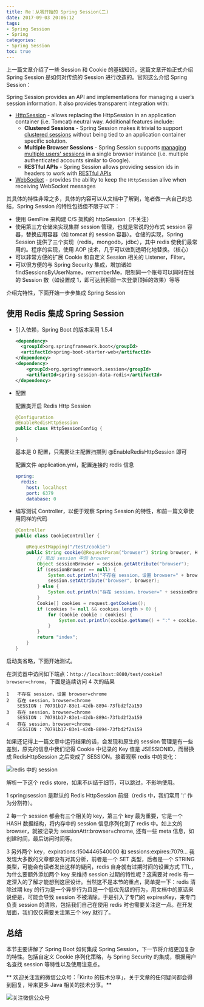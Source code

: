 ```yaml
---
title: Re：从零开始的 Spring Session(二)
date: 2017-09-03 20:06:12
tags: 
- Spring Session
- Spring
categories:
- Spring Session
toc: true
---
```


上一篇文章介绍了一些 Session 和 Cookie 的基础知识，这篇文章开始正式介绍 Spring Session 是如何对传统的 Session 进行改造的。官网这么介绍 Spring Session：

Spring Session provides an API and implementations for managing a user’s session information. It also provides transparent integration with:

- [HttpSession](https://docs.spring.io/spring-session/docs/1.3.1.RELEASE/reference/html5/#httpsession) - allows replacing the HttpSession in an application container (i.e. Tomcat) neutral way. Additional features include:
  - **Clustered Sessions** - Spring Session makes it trivial to support [clustered sessions](https://docs.spring.io/spring-session/docs/1.3.1.RELEASE/reference/html5/#httpsession-redis) without being tied to an application container specific solution.
  - **Multiple Browser Sessions** - Spring Session supports [managing multiple users' sessions](https://docs.spring.io/spring-session/docs/1.3.1.RELEASE/reference/html5/#httpsession-multi) in a single browser instance (i.e. multiple authenticated accounts similar to Google).
  - **RESTful APIs** - Spring Session allows providing session ids in headers to work with [RESTful APIs](https://docs.spring.io/spring-session/docs/1.3.1.RELEASE/reference/html5/#httpsession-rest)
- [WebSocket](https://docs.spring.io/spring-session/docs/1.3.1.RELEASE/reference/html5/#websocket) - provides the ability to keep the `HttpSession` alive when receiving WebSocket messages

其具体的特性非常之多，具体的内容可以从文档中了解到，笔者做一点自己的总结，Spring Session 的特性包括但不限于以下：

- 使用 GemFire 来构建 C/S 架构的 httpSession（不关注）
- 使用第三方仓储来实现集群 session 管理，也就是常说的分布式 session 容器，替换应用容器（如 tomcat 的 session 容器）。仓储的实现，Spring Session 提供了三个实现（redis，mongodb，jdbc），其中 redis 使我们最常用的。程序的实现，使用 AOP 技术，几乎可以做到透明化地替换。（核心）
- 可以非常方便的扩展 Cookie 和自定义 Session 相关的 Listener，Filter。
- 可以很方便的与 Spring Security 集成，增加诸如 findSessionsByUserName，rememberMe，限制同一个账号可以同时在线的 Session 数（如设置成 1，即可达到把前一次登录顶掉的效果）等等

介绍完特性，下面开始一步步集成 Spring Session

<!-- more -->

## 使用 Redis 集成 Spring Session 

- 引入依赖，Spring Boot 的版本采用 1.5.4

  ```xml
  <dependency>
    <groupId>org.springframework.boot</groupId>
    <artifactId>spring-boot-starter-web</artifactId>
  </dependency>
  <dependency>
      <groupId>org.springframework.session</groupId>
      <artifactId>spring-session-data-redis</artifactId>
  </dependency>
  ```

- 配置

  配置类开启 Redis Http Session

  ```java
  @Configuration
  @EnableRedisHttpSession
  public class HttpSessionConfig {

  }
  ```

  基本是 0 配置，只需要让主配置扫描到 @EnableRedisHttpSession 即可

  配置文件 application.yml，配置连接的 redis 信息

  ```yaml
  spring:
    redis:
      host: localhost
      port: 6379
      database: 0
  ```

- 编写测试 Controller，以便于观察 Spring Session 的特性，和前一篇文章使用同样的代码

  ```java
  @Controller
  public class CookieController {

      @RequestMapping("/test/cookie")
      public String cookie(@RequestParam("browser") String browser, HttpServletRequest request, HttpSession session) {
          // 取出 session 中的 browser
          Object sessionBrowser = session.getAttribute("browser");
          if (sessionBrowser == null) {
              System.out.println("不存在 session，设置 browser=" + browser);
              session.setAttribute("browser", browser);
          } else {
              System.out.println("存在 session，browser=" + sessionBrowser.toString());
          }
          Cookie[] cookies = request.getCookies();
          if (cookies != null && cookies.length > 0) {
              for (Cookie cookie : cookies) {
                  System.out.println(cookie.getName() + ":" + cookie.getValue());
              }
          }
          return "index";
      }
  }
  ```

启动类省略，下面开始测试。

在浏览器中访问如下端点：`http://localhost:8080/test/cookie?browser=chrome`，下面是连续访问 4 次的结果

```
1	不存在 session，设置 browser=chrome
2	存在 session，browser=chrome
	SESSION : 70791b17-83e1-42db-8894-73fbd2f2a159
3	存在 session，browser=chrome
	SESSION : 70791b17-83e1-42db-8894-73fbd2f2a159
4	存在 session，browser=chrome
	SESSION : 70791b17-83e1-42db-8894-73fbd2f2a159
```

如果还记得上一篇文章中运行结果的话，会发现和原生的 session 管理是有一些差别，原先的信息中我们记得 Cookie 中记录的 Key 值是 JSESSIONID，而替换成 RedisHttpSession 之后变成了 SESSION。接着观察 redis 中的变化：

![redis 中的 session](https://image.cnkirito.cn/image/redisSession.png)

解析一下这个 redis store，如果不纠结于细节，可以跳过，不影响使用。

​1 spring:session 是默认的 Redis HttpSession 前缀（redis 中，我们常用 ':' 作为分割符）。

2 每一个 session 都会有三个相关的 key，第三个 key 最为重要，它是一个 HASH 数据结构，将内存中的 session 信息序列化到了 redis 中。如上文的 browser，就被记录为 sessionAttr:browser=chrome, 还有一些 meta 信息，如创建时间，最后访问时间等。

3 另外两个 key，expirations:1504446540000 和 sessions:expires:7079... 我发现大多数的文章都没有对其分析，前者是一个 SET 类型，后者是一个 STRING 类型，可能会有读者发出这样的疑问，redis 自身就有过期时间的设置方式 TTL，为什么要额外添加两个 key 来维持 session 过期的特性呢？这需要对 redis 有一定深入的了解才能想到这层设计。当然这不是本节的重点，简单提一下：redis 清除过期 key 的行为是一个异步行为且是一个低优先级的行为，用文档中的原话来说便是，可能会导致 session 不被清除。于是引入了专门的 expiresKey，来专门负责 session 的清除，包括我们自己在使用 redis 时也需要关注这一点。在开发层面，我们仅仅需要关注第三个 key 就行了。

## 总结

本节主要讲解了 Spring Boot 如何集成 Spring Session，下一节将介绍更加复杂的特性。包括自定义 Cookie 序列化策略，与 Spring Security 的集成，根据用户名查找 session 等特性以及使用注意点。


** 欢迎关注我的微信公众号：「Kirito 的技术分享」，关于文章的任何疑问都会得到回复，带来更多 Java 相关的技术分享。**

![关注微信公众号](https://image.cnkirito.cn/qrcode_for_gh_c06057be7960_258%20%281%29.jpg)




